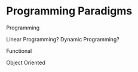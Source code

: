 # Programming Paradigms

Programming

Linear Programming? Dynamic Programming?



Functional

Object Oriented




